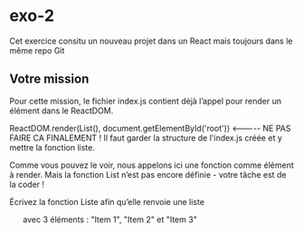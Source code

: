 # exo-2

Cet exercice consitu un nouveau projet dans un React mais toujours dans le même repo Git

## Votre mission

Pour cette mission, le fichier index.js contient déjà l’appel pour render un élément dans le ReactDOM.

ReactDOM.render(List(), document.getElementById('root')) <----- NE PAS FAIRE CA FINALEMENT ! Il faut garder la structure de l'index.js créée et y mettre la fonction liste.

Comme vous pouvez le voir, nous appelons ici une fonction comme élément à render. Mais la fonction List n’est pas encore définie - votre tâche est de la coder !

Écrivez la fonction Liste afin qu’elle renvoie une liste <ul> avec 3 éléments : "Item 1", "Item 2" et "Item 3"